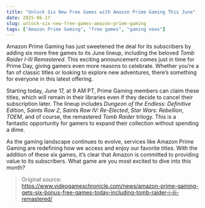 ```yaml
---
title: "Unlock Six New Free Games with Amazon Prime Gaming This June"
date: 2025-06-17
slug: unlock-six-new-free-games-amazon-prime-gaming
tags: ["Amazon Prime Gaming", "free games", "gaming news"]
---
```


Amazon Prime Gaming has just sweetened the deal for its subscribers by adding six more free games to its June lineup, including the beloved *Tomb Raider I-III Remastered*. This exciting announcement comes just in time for Prime Day, giving gamers even more reasons to celebrate. Whether you’re a fan of classic titles or looking to explore new adventures, there’s something for everyone in this latest offering.

Starting today, June 17, at 9 AM PT, Prime Gaming members can claim these titles, which will remain in their libraries even if they decide to cancel their subscription later. The lineup includes *Dungeon of the Endless: Definitive Edition*, *Saints Row 2*, *Saints Row IV: Re-Elected*, *Star Wars: Rebellion*, *TOEM*, and of course, the remastered *Tomb Raider* trilogy. This is a fantastic opportunity for gamers to expand their collection without spending a dime.

As the gaming landscape continues to evolve, services like Amazon Prime Gaming are redefining how we access and enjoy our favorite titles. With the addition of these six games, it’s clear that Amazon is committed to providing value to its subscribers. What game are you most excited to dive into this month?

> Original source: https://www.videogameschronicle.com/news/amazon-prime-gaming-gets-six-bonus-free-games-today-including-tomb-raider-i-iii-remastered/